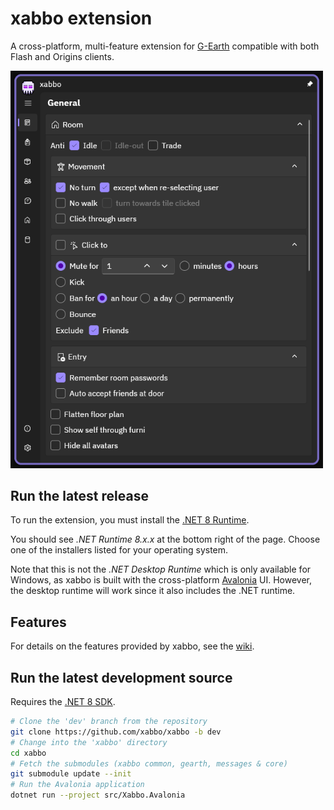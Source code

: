 # xabbo extension
A cross-platform, multi-feature extension for [G-Earth](https://github.com/sirjonasxx/G-Earth) compatible with both Flash and Origins clients.

<img src="https://raw.githubusercontent.com/xabbo/xabbo/refs/heads/main/ext/screenshot.png" width="500">

## Run the latest release

To run the extension, you must install the
[.NET 8 Runtime](https://dotnet.microsoft.com/en-us/download/dotnet/8.0).

You should see *.NET Runtime 8.x.x* at the bottom right of the page.
Choose one of the installers listed for your operating system.

Note that this is not the *.NET Desktop Runtime* which is only available for Windows, as xabbo is
built with the cross-platform [Avalonia](https://avaloniaui.net) UI. However, the desktop runtime
will work since it also includes the .NET runtime.

## Features

For details on the features provided by xabbo, see the [wiki](https://github.com/xabbo/xabbo/wiki).

## Run the latest development source

Requires the [.NET 8 SDK](https://dotnet.microsoft.com/en-us/download/dotnet/8.0).

```sh
# Clone the 'dev' branch from the repository
git clone https://github.com/xabbo/xabbo -b dev
# Change into the 'xabbo' directory
cd xabbo
# Fetch the submodules (xabbo common, gearth, messages & core)
git submodule update --init
# Run the Avalonia application
dotnet run --project src/Xabbo.Avalonia
```
